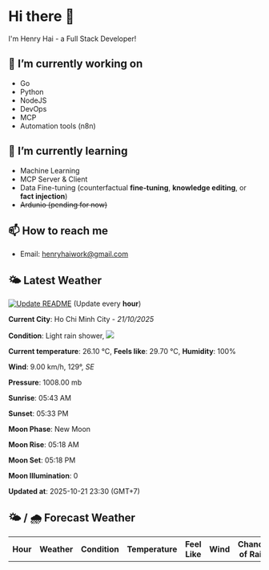 # Hi there 👋

I'm Henry Hai - a Full Stack Developer!

## 🔭 I’m currently working on

- Go
- Python
- NodeJS
- DevOps
- MCP
- Automation tools (n8n)

## 🌱 I’m currently learning

- Machine Learning
- MCP Server & Client
- Data Fine-tuning (counterfactual **fine‑tuning**, **knowledge editing**, or **fact injection**)
- ~~Ardunio (pending for now)~~

## 📫 How to reach me

- Email: <henryhaiwork@gmail.com>

## 🌤️ Latest Weather
[![Update README](https://github.com/henry0hai/henry0hai/actions/workflows/udpateReadme.yml/badge.svg)](https://github.com/henry0hai/henry0hai/actions/workflows/udpateReadme.yml)
(Update every **hour**)
<!-- CURRENT_WEATHER:START -->
**Current City**: Ho Chi Minh City - *21/10/2025*

**Condition**: Light rain shower, <img src="https://cdn.weatherapi.com/weather/64x64/night/353.png"/>

**Current temperature**: 26.10 °C, **Feels like**: 29.70 °C, **Humidity**: 100%

**Wind**: 9.00 km/h, 129°, *SE*

**Pressure**: 1008.00 mb

**Sunrise**: 05:43 AM

**Sunset**: 05:33 PM

**Moon Phase**: New Moon

**Moon Rise**: 05:18 AM

**Moon Set**: 05:18 PM

**Moon Illumination**: 0

**Updated at**: 2025-10-21 23:30 (GMT+7)<!-- CURRENT_WEATHER:END -->

## 🌤️ / 🌧️ Forecast Weather
<!-- FORECAST_WEATHER:START -->
<table>
		<tr>
			<th>Hour</th>
			<th>Weather</th>
			<th>Condition</th>
			<th>Temperature</th>
			<th>Feel Like</th>
			<th>Wind</th>
			<th>Chance of Rain</th>
		</tr>
</table>
<!-- FORECAST_WEATHER:END -->
